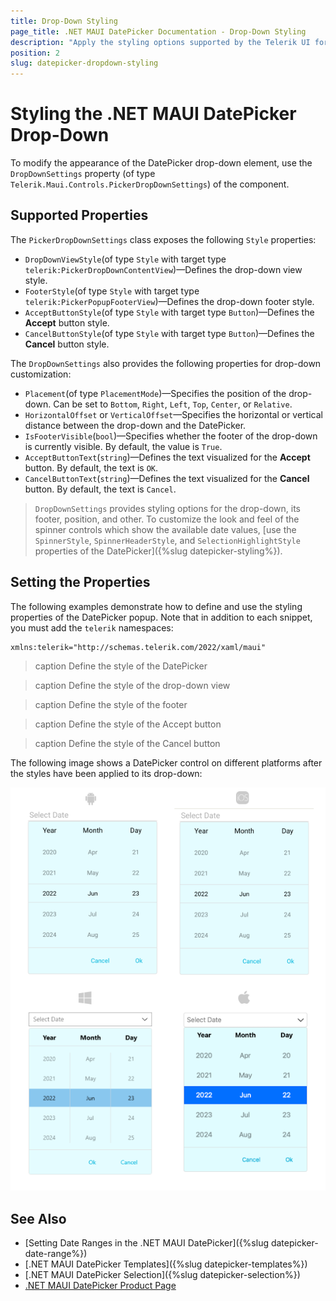 ```yaml
---
title: Drop-Down Styling
page_title: .NET MAUI DatePicker Documentation - Drop-Down Styling
description: "Apply the styling options supported by the Telerik UI for .NET MAUI DatePicker component to its drop-down element."
position: 2
slug: datepicker-dropdown-styling
---
```


# Styling the .NET MAUI DatePicker Drop-Down

To modify the appearance of the DatePicker drop-down element, use the `DropDownSettings` property (of type `Telerik.Maui.Controls.PickerDropDownSettings`) of the component.

## Supported Properties

The `PickerDropDownSettings` class exposes the following `Style` properties:

* `DropDownViewStyle`(of type `Style` with target type `telerik:PickerDropDownContentView`)&mdash;Defines the drop-down view style.
* `FooterStyle`(of type `Style` with target type `telerik:PickerPopupFooterView`)&mdash;Defines the drop-down footer style.
* `AcceptButtonStyle`(of type `Style` with target type `Button`)&mdash;Defines the **Accept** button style.
* `CancelButtonStyle`(of type `Style` with target type `Button`)&mdash;Defines the **Cancel** button style.

The `DropDownSettings` also provides the following properties for drop-down customization:

* `Placement`(of type `PlacementMode`)&mdash;Specifies the position of the drop-down. Can be set to `Bottom`, `Right`, `Left`, `Top`, `Center`, or `Relative`.
* `HorizontalOffset` or `VerticalOffset`&mdash;Specifies the horizontal or vertical distance between the drop-down and the DatePicker.
* `IsFooterVisible`(`bool`)&mdash;Specifies whether the footer of the drop-down is currently visible. By default, the value is `True`.
* `AcceptButtonText`(`string`)&mdash;Defines the text visualized for the **Accept** button. By default, the text is `OK`.
* `CancelButtonText`(`string`)&mdash;Defines the text visualized for the **Cancel** button. By default, the text is `Cancel`.

> `DropDownSettings` provides styling options for the drop-down, its footer, position, and other. To customize the look and feel of the spinner controls which show the available date values, [use the `SpinnerStyle`, `SpinnerHeaderStyle`, and `SelectionHighlightStyle` properties of the DatePicker]({%slug datepicker-styling%}).

## Setting the Properties

The following examples demonstrate how to define and use the styling properties of the DatePicker popup. Note that in addition to each snippet, you must add the `telerik` namespaces:

 ```XAML
xmlns:telerik="http://schemas.telerik.com/2022/xaml/maui"
 ```

>caption Define the style of the DatePicker

<snippet id='datepicker-dropdown-style' />

>caption Define the style of the drop-down view

<snippet id='datepicker-style-dropdownview-style' />

>caption Define the style of the footer

<snippet id='datepicker-style-footer-style' />

>caption Define the style of the Accept button

<snippet id='datepicker-style-accept-button-style' />

>caption Define the style of the Cancel button

<snippet id='datepicker-style-cancel-button-style' />


The following image shows a DatePicker control on different platforms after the styles have been applied to its drop-down:

![Telerik UI for .NET MAUI DatePicker with applied styling properties to its drop-down](../images/datepicker_dropdown_styling.png)

## See Also

- [Setting Date Ranges in the .NET MAUI DatePicker]({%slug datepicker-date-range%})
- [.NET MAUI DatePicker Templates]({%slug datepicker-templates%})
- [.NET MAUI DatePicker Selection]({%slug datepicker-selection%})
- [.NET MAUI DatePicker Product Page](https://www.telerik.com/maui-ui/datepicker)
